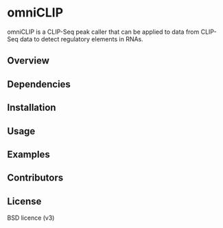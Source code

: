 # omniCLIP
omniCLIP is a CLIP-Seq peak caller that can be applied to data from CLIP-Seq data to detect regulatory elements in RNAs. 

## Overview

## Dependencies

## Installation



## Usage


## Examples


## Contributors



## License
BSD licence (v3)

